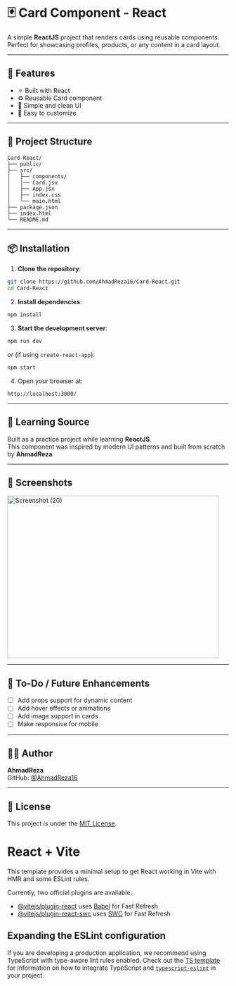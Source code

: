 # 🃏 Card Component - React

A simple **ReactJS** project that renders cards using reusable components.  
Perfect for showcasing profiles, products, or any content in a card layout.

---

## 🚀 Features

- ⚛️ Built with React
- ♻️ Reusable Card component
- 💄 Simple and clean UI
- 🎯 Easy to customize

---

## 📂 Project Structure

```
Card-React/
├── public/
├── src/
│   ├── components/
│   │── Card.jsx
│   ├── App.jsx
│   ├── index.css
│   └── main.html
├── package.json
├── index.html
└── README.md
```

---

## 📦 Installation

1. **Clone the repository**:
```bash
git clone https://github.com/AhmadReza16/Card-React.git
cd Card-React
```

2. **Install dependencies**:
```bash
npm install
```

3. **Start the development server**:
```bash
npm run dev
```
or (if using `create-react-app`):
```bash
npm start
```

4. Open your browser at:
```
http://localhost:3000/
```

---

## 🧠 Learning Source

Built as a practice project while learning **ReactJS**.  
This component was inspired by modern UI patterns and built from scratch by **AhmadReza**.

---

## 📸 Screenshots


<img width="481" height="369" alt="Screenshot (20)" src="https://github.com/user-attachments/assets/229b8f7c-33a5-4e82-9b23-1fefb56bc00e" />

---

## 🧩 To-Do / Future Enhancements

- [ ] Add props support for dynamic content  
- [ ] Add hover effects or animations  
- [ ] Add image support in cards  
- [ ] Make responsive for mobile

---

## 👨‍💻 Author

**AhmadReza**  
GitHub: [@AhmadReza16](https://github.com/AhmadReza16)

---

## 📄 License

This project is under the [MIT License](LICENSE).

# React + Vite

This template provides a minimal setup to get React working in Vite with HMR and some ESLint rules.

Currently, two official plugins are available:

- [@vitejs/plugin-react](https://github.com/vitejs/vite-plugin-react/blob/main/packages/plugin-react) uses [Babel](https://babeljs.io/) for Fast Refresh
- [@vitejs/plugin-react-swc](https://github.com/vitejs/vite-plugin-react/blob/main/packages/plugin-react-swc) uses [SWC](https://swc.rs/) for Fast Refresh

## Expanding the ESLint configuration

If you are developing a production application, we recommend using TypeScript with type-aware lint rules enabled. Check out the [TS template](https://github.com/vitejs/vite/tree/main/packages/create-vite/template-react-ts) for information on how to integrate TypeScript and [`typescript-eslint`](https://typescript-eslint.io) in your project.
